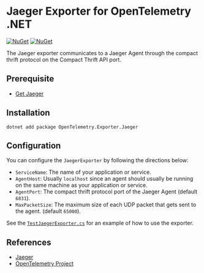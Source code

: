 # Jaeger Exporter for OpenTelemetry .NET

[![NuGet](https://img.shields.io/nuget/v/OpenTelemetry.Exporter.Jaeger.svg)](https://www.nuget.org/packages/OpenTelemetry.Exporter.Jaeger)
[![NuGet](https://img.shields.io/nuget/dt/OpenTelemetry.Exporter.Jaeger.svg)](https://www.nuget.org/packages/OpenTelemetry.Exporter.Jaeger)

The Jaeger exporter communicates to a Jaeger Agent through the compact thrift
protocol on the Compact Thrift API port.

## Prerequisite

* [Get Jaeger](https://www.jaegertracing.io/docs/1.13/getting-started/)

## Installation

```shell
dotnet add package OpenTelemetry.Exporter.Jaeger
```

## Configuration

You can configure the `JaegerExporter` by following the directions below:

* `ServiceName`: The name of your application or service.
* `AgentHost`: Usually `localhost` since an agent should usually be running on
  the same machine as your application or service.
* `AgentPort`: The compact thrift protocol port of the Jaeger Agent (default
  `6831`).
* `MaxPacketSize`: The maximum size of each UDP packet that gets sent to the
  agent. (default `65000`).

See the
[`TestJaegerExporter.cs`](../../samples/Console/TestJaegerExporter.cs)
for an example of how to use the exporter.

## References

* [Jaeger](https://www.jaegertracing.io)
* [OpenTelemetry Project](https://opentelemetry.io/)
